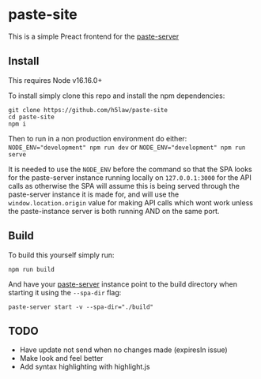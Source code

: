 # paste-site

This is a simple Preact frontend for the [paste-server](https://github.com/h5law/paste-server)

## Install

This requires Node v16.16.0+

To install simply clone this repo and install the npm dependencies:
```
git clone https://github.com/h5law/paste-site
cd paste-site
npm i
```

Then to run in a non production environment do either:
`NODE_ENV="development" npm run dev` or `NODE_ENV="development" npm run serve`

It is needed to use the `NODE_ENV` before the command so that the SPA looks for
the paste-server instance running locally on `127.0.0.1:3000` for the API calls
as otherwise the SPA will assume this is being served through the paste-server
instance it is made for, and will use the `window.location.origin` value for
making API calls which wont work unless the paste-instance server is both
running AND on the same port.

## Build

To build this yourself simply run:
```
npm run build
```

And have your [paste-server](https://github.com/h5law/paste-server) instance
point to the build directory when starting it using the `--spa-dir` flag:
```
paste-server start -v --spa-dir="./build"
```

## TODO

- Have update not send when no changes made (expiresIn issue)
- Make look and feel better
- Add syntax highlighting with highlight.js
